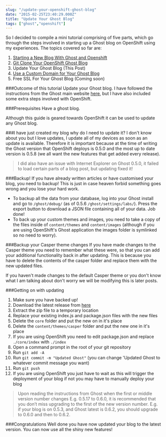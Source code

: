 ```yaml
---
slug: "/update-your-openshift-ghost-blog"
date: "2015-02-25T23:40:29.000Z"
title: "Update Your Ghost Blog"
tags: ["ghost","openshift"]
---
```


So I decided to compile a mini tutorial comprising of five parts, which go
through the steps involved in starting up a Ghost blog on OpenShift using my
experiences. The topics covered so far are:

1. [Starting a New Blog With Ghost and Openshift](https://www.insidersbyte.com/setting-up-ghost-on-openshift/)
2. [Git Clone Your OpenShift Ghost Blog](https://www.insidersbyte.com/git-clone-your-openshift-ghost-blog/)
3. Update Your Ghost Blog (This Post)
4. [Use a Custom Domain for Your Ghost Blog](https://www.insidersbyte.com/use-a-custom-domain-for-your-openshift-ghost-blog/)
5. Free SSL For Your Ghost Blog (Coming soon)

###Outcome of this tutorial Update your Ghost blog. I have followed the
instructions from the Ghost main website
[here](http://support.ghost.org/how-to-upgrade/), but I have also included some
extra steps involved with OpenShift.

###Prerequisites Have a ghost blog.

Although this guide is geared towards OpenShift it can be used to update any
Ghost blog.

###I have just created my blog why do I need to update it? I don't know about
you but I love updates, I update all of my devices as soon as an update is
available. Therefore it is important because at the time of writing the Ghost
version that OpenShift deploys is 0.5.0 and the most up to date version is 0.5.8
(we all want the new features that get added every release).

> I did also have an issue with Internet Explorer on Ghost 0.5.0, it failed to
> load certain parts of a blog post, but updating fixed it!

###Backup! If you have already written articles or have customised your blog,
you need to backup! This is just in case heaven forbid something goes wrong and
you lose your hard work.

* To backup all the data from your database, log into your Ghost install and go
  to `/ghost/debug/` (as of 0.5.6 `/ghost/settings/labs/`). Press the export
  button to download a JSON file containing all of your data. Job done!
* To back up your custom themes and images, you need to take a copy of the files
  inside of `content/themes` and `content/images` (although if you are using
  OpenShift's Ghost application the images folder is symlinked so no need to
  worry).

###Backup your Casper theme changes If you have made changes to the Casper theme
you need to remember what these were, so that you can add your additional
functionality back in after updating. This is because you have to delete the
contents of the casper folder and replace them with the new updated files.

If you haven't made changes to the default Casper theme or you don't know what I
am talking about don't worry we will be modifying this is later posts.

###Getting on with updating

1. Make sure you have backed up!
2. Download the latest release from [here](http://ghost.org/download)
3. Extract the zip file to a temporary location
4. Replace your existing index.js and package.json files with the new files
5. Delete the `core` folder and put the new on in it's place
6. Delete the `content/themes/casper` folder and put the new one in it's place
7. If you are using OpenShift you need to edit package.json and replace
   `./core/index` with `./index`
8. Open a command prompt in the root of your git repository
9. Run `git add -A`
10. Run `git commit -m "Updated Ghost"` (you can change 'Updated Ghost to
    whatever commit message you want)
11. Run `git push`
12. If you are using OpenShift you just have to wait as this will trigger the
    deployment of your blog if not you may have to manually deploy your blog

> Upon reading the instructions from Ghost when the first or middle version
> number changes E.g. 0.5.17 to 0.6.0, it is recommended that you don’t miss
> upgrading to the first of the new version number. E.g. if your blog is on
> 0.5.3, and Ghost latest is 0.6.2, you should upgrade to 0.6.0 and then to
> 0.6.2.

###Congratulations Well done you have now updated your blog to the latest
version. You can now use all the shiny new features!
